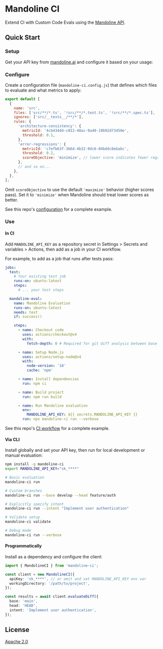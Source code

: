 # Mandoline CI

Extend CI with Custom Code Evals using the [Mandoline API](http://mandoline.ai).

## Quick Start

### Setup

Get your API key from [mandoline.ai](https://mandoline.ai/account) and configure it based on your usage:

### Configure

Create a configuration file (`mandoline-ci.config.js`) that defines which files to evaluate and what metrics to apply:

```javascript
export default [
  {
    name: 'src',
    files: ['src/**/*.ts', '!src/**/*.test.ts', '!src/**/*.spec.ts'],
    ignores: ['src/__tests__/**/*'],
    rules: {
      'architecture-consistency': {
        metricId: '4cb434d4-c012-48ac-9a40-19b92d73450e',
        threshold: 0.1,
      },
      'error-regressions': {
        metricId: 'c7efb63f-3b6d-4b32-9dc6-04bddc8ebabc',
        threshold: 0.2,
        scoreObjective: 'minimize', // lower score indicates fewer regressions
      },
      // and so on...
    },
  },
];
```

Omit `scoreObjective` to use the default `'maximize'` behavior (higher scores pass). Set it to `'minimize'` when Mandoline should treat lower scores as better.

See this repo's [configuration](https://github.com/mandoline-ai/mandoline-ci/blob/main/mandoline-ci.config.mjs) for a complete example.

### Use

#### In CI

Add `MANDOLINE_API_KEY` as a repository secret in Settings > Secrets and variables > Actions, then add as a job in your CI workflow.

For example, to add as a job that runs after tests pass:

```yaml
jobs:
  test:
    # Your existing test job
    runs-on: ubuntu-latest
    steps:
      # ... your test steps

  mandoline-eval:
    name: Mandoline Evaluation
    runs-on: ubuntu-latest
    needs: test
    if: success()

    steps:
      - name: Checkout code
        uses: actions/checkout@v4
        with:
          fetch-depth: 0 # Required for git diff analysis between base and head

      - name: Setup Node.js
        uses: actions/setup-node@v4
        with:
          node-version: '18'
          cache: 'npm'

      - name: Install dependencies
        run: npm ci

      - name: Build project
        run: npm run build

      - name: Run Mandoline evaluation
        env:
          MANDOLINE_API_KEY: ${{ secrets.MANDOLINE_API_KEY }}
        run: npx mandoline-ci run --verbose
```

See this repo's [CI workflow](https://github.com/mandoline-ai/mandoline-ci/blob/main/.github/workflows/ci.yml) for a complete example.

#### Via CLI

Install globally and set your API key, then run for local development or manual evaluation:

```bash
npm install -g mandoline-ci
export MANDOLINE_API_KEY="sk_****"
```

```bash
# Basic evaluation
mandoline-ci run

# Custom branches
mandoline-ci run --base develop --head feature/auth

# Explicitly specify intent
mandoline-ci run --intent "Implement user authentication"

# Validate setup
mandoline-ci validate

# Debug mode
mandoline-ci run --verbose
```

#### Programmatically

Install as a dependency and configure the client:

```typescript
import { MandolineCI } from 'mandoline-ci';

const client = new MandolineCI({
  apiKey: 'sk_****', // or omit and set MANDOLINE_API_KEY env var
  workingDirectory: '/path/to/project',
});

const results = await client.evaluateDiff({
  base: 'main',
  head: 'HEAD',
  intent: 'Implement user authentication',
});
```

## License

[Apache 2.0](https://github.com/mandoline-ai/mandoline-ci/blob/main/LICENSE)
